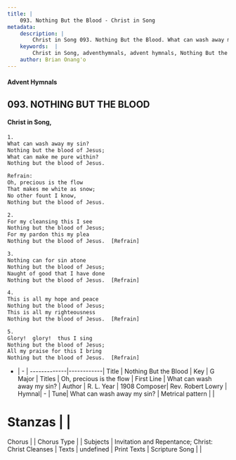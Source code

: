 ```yaml
---
title: |
    093. Nothing But the Blood - Christ in Song
metadata:
    description: |
        Christ in Song 093. Nothing But the Blood. What can wash away my sin? Nothing but the blood of Jesus; What can make me pure within? Nothing but the blood of Jesus. 
    keywords:  |
        Christ in Song, adventhymnals, advent hymnals, Nothing But the Blood, What can wash away my sin?. Oh, precious is the flow
    author: Brian Onang'o
---
```


#### Advent Hymnals
## 093. NOTHING BUT THE BLOOD
####  Christ in Song,

```txt
1.
What can wash away my sin?
Nothing but the blood of Jesus;
What can make me pure within?
Nothing but the blood of Jesus.

Refrain:
Oh, precious is the flow
That makes me white as snow;
No other fount I know,
Nothing but the blood of Jesus.

2.
For my cleansing this I see
Nothing but the blood of Jesus;
For my pardon this my plea
Nothing but the blood of Jesus.  [Refrain]

3.
Nothing can for sin atone
Nothing but the blood of Jesus;
Naught of good that I have done
Nothing but the blood of Jesus.  [Refrain]

4.
This is all my hope and peace
Nothing but the blood of Jesus;
This is all my righteousness
Nothing but the blood of Jesus.  [Refrain]

5.
Glory!  glory!  thus I sing
Nothing but the blood of Jesus;
All my praise for this I bring
Nothing but the blood of Jesus.  [Refrain]


```

- |   -  |
-------------|------------|
Title | Nothing But the Blood |
Key | G Major |
Titles | Oh, precious is the flow |
First Line | What can wash away my sin? |
Author | R. L. 
Year | 1908
Composer| Rev. Robert Lowry |
Hymnal|  - |
Tune| What can wash away my sin? |
Metrical pattern | |
# Stanzas |  |
Chorus |  |
Chorus Type |  |
Subjects | Invitation and Repentance; Christ: Christ Cleanses |
Texts | undefined |
Print Texts | 
Scripture Song |  |
    
